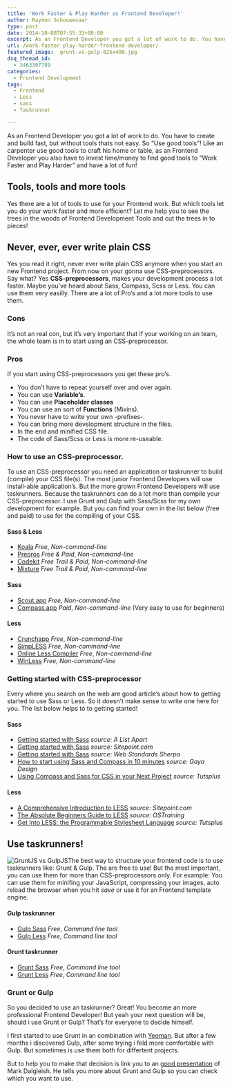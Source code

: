 ```yaml
---
title: 'Work Faster & Play Harder as Frontend Developer!'
author: Raymon Schouwenaar
type: post
date: 2014-10-08T07:55:33+00:00
excerpt: As an Frontend Developer you got a lot of work to do. You have to create and build fast, but without tools thats not easy. So "Use good tools"! Like an carpenter use good tools to craft his home or table, as an Frontend Developer you also have to invest time/money to find good tools to "Work Faster and Play Harder" and have a lot of fun!
url: /work-faster-play-harder-frontend-developer/
featured_image:  grunt-vs-gulp-825x400.jpg
dsq_thread_id:
  - 3463307789
categories:
  - Frontend Development
tags:
  - Frontend
  - Less
  - sass
  - Taskrunner

---
```

As an Frontend Developer you got a lot of work to do. You have to create and build fast, but without tools thats not easy. So &#8220;Use good tools&#8221;! Like an carpenter use good tools to craft his home or table, as an Frontend Developer you also have to invest time/money to find good tools to &#8220;Work Faster and Play Harder&#8221; and have a lot of fun!

## Tools, tools and more tools

Yes there are a lot of tools to use for your Frontend work. But which tools let you do your work faster and more efficient? Let me help you to see the trees in the woods of Frontend Development Tools and cut the trees in to pieces!

## Never, ever, ever write plain CSS

Yes you read it right, never ever write plain CSS anymore when you start an new Frontend project. From now on your gonna use CSS-preprocessors. Say what? Yes **CSS-preprocessors**, makes your development process a lot faster. Maybe you&#8217;ve heard about Sass, Compass, Scss or Less. You can use them very easilly. There are a lot of Pro&#8217;s and a lot more tools to use them.

### Cons

It&#8217;s not an real con, but it&#8217;s very important that if your working on an team, the whole team is in to start using an CSS-preprocessor.

### Pros

If you start using CSS-preprocessors you get these pro&#8217;s.

  * You don&#8217;t have to repeat yourself over and over again.
  * You can use **Variable&#8217;s**.
  * You can use **Placeholder classes**
  * You can use an sort of **Functions** (Mixins).
  * You never have to write your own -prefixes-.
  * You can bring more development structure in the files.
  * In the end and minified CSS file.
  * The code of Sass/Scss or Less is more re-useable.

### How to use an CSS-preprocessor.

To use an CSS-preprocessor you need an application or taskrunner to build (compile) your CSS file(s). The most junior Frontend Developers will use install-able application&#8217;s. But the more grown Frontend Developers will use taskrunners. Because the taskrunners can do a lot more than compile your CSS-preprocessor. I use Grunt and Gulp with Sass/Scss for my own development for example. But you can find your own in the list below (free and paid) to use for the compiling of your CSS.

#### Sass & Less

  * [Koala][1] _Free_, _Non-command-line_
  * [Prepros][2] _Free & Paid_, _Non-command-line_
  * [Codekit][3] _Free Trail & Paid_, _Non-command-line_
  * [Mixture][4] _Free Trail & Paid_, _Non-command-line_

#### Sass

  * [Scout.app][5] _Free_, _Non-command-line_
  * [Compass.app][6] _Paid_, _Non-command-line_ (Very easy to use for beginners)

#### Less

  * [Crunchapp][7] _Free_, _Non-command-line_
  * [SimpLESS][8] _Free_, _Non-command-line_
  * [Online Less Compiler][9] _Free_, _Non-command-line_
  * [WinLess][10] _Free_, _Non-command-line_

### Getting started with CSS-preprocessor

Every where you search on the web are good article&#8217;s about how to getting started to use Sass or Less. So it doesn&#8217;t make sense to write one here for you. The list below helps to to getting started!

#### Sass

  * [Getting started with Sass][11] _source: A List Apart_
  * [Getting started with Sass][12] _source: Sitepoint.com_
  * [Getting started with Sass][13] _source: Web Standards Sherpa_
  * [How to start using Sass and Compass in 10 minutes][14] _source: Gaya Design_
  * [Using Compass and Sass for CSS in your Next Project][15] _source: Tutsplus_

#### Less

  * [A Comprehensive Introduction to LESS][16] _source: Sitepoint.com_
  * [The Absolute Beginners Guide to LESS][17] _source: OSTraining_
  * [Get Into LESS: the Programmable Stylesheet Language][18] _source: Tutsplus_

## Use taskrunners!

 <img src="https://i0.wp.com/raymonschouwenaar.raymons.webfactional.com/wp-content/uploads/2014/10/grunt-vs-gulp.jpg?w=700" alt="GruntJS vs GulpJS" data-recalc-dims="1" />The best way to structure your frontend code is to use taskrunners like: Grunt & Gulp. The are free to use! But the most important, you can use them for more than CSS-preprocessors only. For example: You can use them for minifing your JavaScript, compressing your images, auto reload the browser when you hit _save_ or use it for an Frontend template engine.

#### Gulp taskrunner

  * [Gulp Sass][19] _Free_, _Command line tool_
  * [Gulp Less][20] _Free_, _Command line tool_

#### Grunt taskrunner

  * [Grunt Sass][21] _Free_, _Command line tool_
  * [Grunt Less][22] _Free_, _Command line tool_

### Grunt or Gulp

So you decided to use an taskrunner? Great! You become an more professional Frontend Developer! But yeah your next question will be, should i use Grunt or Gulp? That&#8217;s for everyone to decide himself.

I first started to use Grunt in an combination with [Yeoman][23]. But after a few months i discovered Gulp, after some trying i feld more comfortable with Gulp. But sometimes is use them both for differtent projects.

But to help you to make that decision is link you to an [good presentation][24] of Mark Dalgleish. He tells you more about Grunt and Gulp so you can check which you want to use.

 [1]: http://koala-app.com/
 [2]: http://alphapixels.com/prepros/
 [3]: https://incident57.com/codekit/
 [4]: http://mixture.io/
 [5]: http://mhs.github.io/scout-app/
 [6]: http://compass.kkbox.com/
 [7]: http://crunchapp.net/
 [8]: http://wearekiss.com/simpless
 [9]: http://winless.org/online-less-compiler
 [10]: http://winless.org/
 [11]: http://alistapart.com/article/getting-started-with-sass
 [12]: http://www.sitepoint.com/getting-started-with-sass/
 [13]: http://webstandardssherpa.com/reviews/getting-started-with-sass-part-1/
 [14]: http://www.gayadesign.com/diy/how-to-start-using-sass-and-compass-in-10-minutes/
 [15]: http://code.tutsplus.com/tutorials/using-compass-and-sass-for-css-in-your-next-project--net-6520
 [16]: http://www.sitepoint.com/a-comprehensive-introduction-to-less/
 [17]: https://www.ostraining.com/blog/coding/less/
 [18]: http://webdesign.tutsplus.com/articles/get-into-less-the-programmable-stylesheet-language--webdesign-5216
 [19]: https://github.com/dlmanning/gulp-sass
 [20]: https://github.com/plus3network/gulp-less
 [21]: https://github.com/sindresorhus/grunt-sass
 [22]: https://github.com/gruntjs/grunt-contrib-less
 [23]: http://yeoman.io/
 [24]: http://markdalgleish.github.io/presentation-build-wars-gulp-vs-grunt